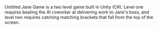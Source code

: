 Untitled Jane Game is a two level game built in Unity (C#). Level one requires beating the AI coworker at delivering work to Jane's boss, and level two requires catching matching brackets that fall from the top of the screen.
